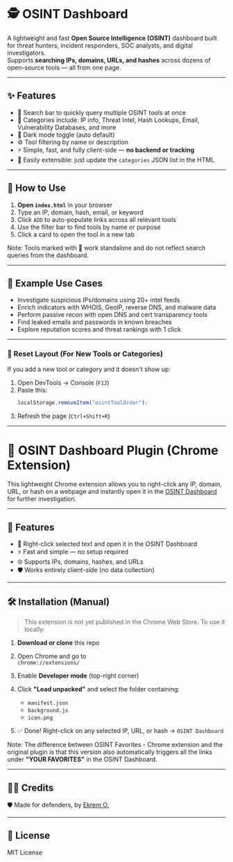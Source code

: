 # 🕵️ OSINT Dashboard

A lightweight and fast **Open Source Intelligence (OSINT)** dashboard built for threat hunters, incident responders, SOC analysts, and digital investigators.  
Supports **searching IPs, domains, URLs, and hashes** across dozens of open-source tools — all from one page.

---

## ✨ Features

- 🔎 Search bar to quickly query multiple OSINT tools at once
- 🎯 Categories include: IP info, Threat Intel, Hash Lookups, Email, Vulnerability Databases, and more
- 🌙 Dark mode toggle (auto default)
- ⚙️ Tool filtering by name or description
- ⚡ Simple, fast, and fully client-side — **no backend or tracking**
- 🧠 Easily extensible: just update the `categories` JSON list in the HTML

---

## 🚀 How to Use

1. **Open `index.html`** in your browser  
2. Type an IP, domain, hash, email, or keyword  
3. Click `ADD` to auto-populate links across all relevant tools  
4. Use the filter bar to find tools by name or purpose  
5. Click a card to open the tool in a new tab

Note: Tools marked with 🔶 work standalone and do not reflect search queries from the dashboard.

---

## 🧩 Example Use Cases

- Investigate suspicious IPs/domains using 20+ intel feeds
- Enrich indicators with WHOIS, GeoIP, reverse DNS, and malware data
- Perform passive recon with open DNS and cert transparency tools
- Find leaked emails and passwords in known breaches
- Explore reputation scores and threat rankings with 1 click

---

### 🧼 Reset Layout (For New Tools or Categories)

If you add a new tool or category and it doesn't show up:

1. Open DevTools → Console (`F12`)
2. Paste this:
   ```js
   localStorage.removeItem("osintToolOrder");
3. Refresh the page (`Ctrl+Shift+R`)

---
# 🧩 OSINT Dashboard Plugin (Chrome Extension)

This lightweight Chrome extension allows you to right-click any IP, domain, URL, or hash on a webpage and instantly open it in the [OSINT Dashboard](https://ekky19.github.io/osint) for further investigation.

---

## 🚀 Features

- 🔎 Right-click selected text and open it in the OSINT Dashboard
- ⚡ Fast and simple — no setup required
- 🌐 Supports IPs, domains, hashes, and URLs
- 🛡 Works entirely client-side (no data collection)

---

## 🛠 Installation (Manual)

> This extension is not yet published in the Chrome Web Store. To use it locally:

1. **Download or clone** this repo

2. Open Chrome and go to  
   `chrome://extensions/`

3. Enable **Developer mode** (top-right corner)

4. Click **"Load unpacked"** and select the folder containing:
   - `manifest.json`
   - `background.js`
   - `icon.png`

5. ✅ Done! Right-click on any selected IP, URL, or hash → `OSINT Dashboard`

Note: The difference between OSINT Favorites - Chrome extension and the original plugin is that this version also automatically triggers all the links under **"YOUR FAVORITES"** in the OSINT Dashboard.


---
## 👨‍💻 Credits

🛡️ Made for defenders, by [Ekrem O.](https://www.linkedin.com/in/ekremozdemir19/)

---

## 📜 License

MIT License
